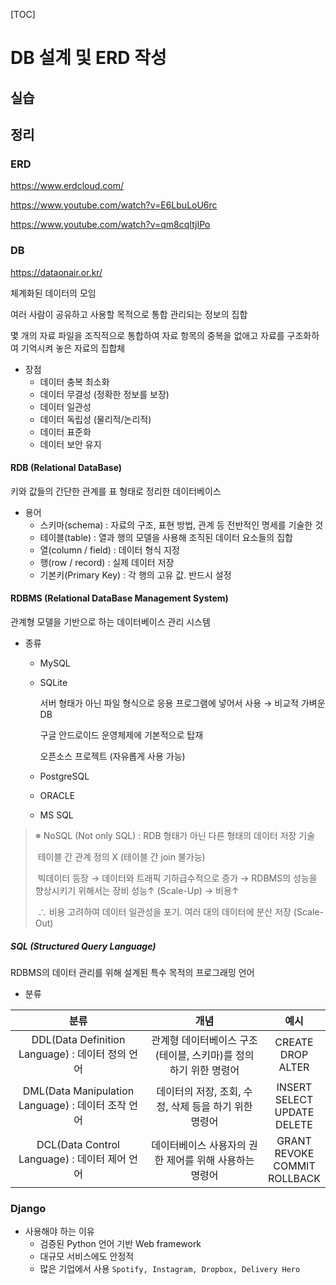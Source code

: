 [TOC]

# DB 설계 및 ERD 작성

## 실습



## 정리

### ERD

https://www.erdcloud.com/

https://www.youtube.com/watch?v=E6LbuLoU6rc

https://www.youtube.com/watch?v=qm8cqItjIPo



### DB

https://dataonair.or.kr/

체계화된 데이터의 모임

여러 사람이 공유하고 사용할 목적으로 통합 관리되는 정보의 집합

몇 개의 자료 파일을 조직적으로 통합하여 자료 항목의 중복을 없애고 자료를 구조화하여 기억시켜 놓은 자료의 집합체

- 장점
  - 데이터 충복 최소화
  - 데이터 무결성 (정확한 정보를 보장)
  - 데이터 일관성
  - 데이터 독립성 (물리적/논리적)
  - 데이터 표준화
  - 데이터 보안 유지

#### RDB (Relational DataBase)

키와 값들의 간단한 관계를 표 형태로 정리한 데이터베이스

- 용어
  - 스키마(schema) : 자료의 구조, 표현 방법, 관계 등 전반적인 명세를 기술한 것
  - 테이블(table) : 열과 행의 모델을 사용해 조직된 데이터 요소들의 집합
  - 열(column / field) : 데이터 형식 지정
  - 행(row / record) : 실제 데이터 저장
  - 기본키(Primary Key) : 각 행의 고유 값. 반드시 설정

#### RDBMS (Relational DataBase Management System)

관계형 모델을 기반으로 하는 데이터베이스 관리 시스템

- 종류

  - MySQL

  - SQLite

    서버 형태가 아닌 파일 형식으로 응용 프로그램에 넣어서 사용 → 비교적 가벼운 DB

    구글 안드로이드 운영체제에 기본적으로 탑재

    오픈소스 프로젝트 (자유롭게 사용 가능)

  - PostgreSQL

  - ORACLE

  - MS SQL

> ※ NoSQL (Not only SQL) : RDB 형태가 아닌 다른 형태의 데이터 저장 기술
>
> ​	테이블 간 관계 정의 X (테이블 간 join 불가능)
>
> ​	빅데이터 등장 → 데이터와 트래픽 기하급수적으로 증가 → RDBMS의 성능을 향상시키기 위해서는 장비 성능↑ (Scale-Up) → 비용↑
>
> ​	∴ 비용 고려하여 데이터 일관성을 포기. 여러 대의 데이터에 분산 저장 (Scale-Out)

##### SQL (Structured Query Language)

RDBMS의 데이터 관리를 위해 설계된 특수 목적의 프로그래밍 언어

- 분류

|                        분류                        |                             개념                             |                    예시                     |
| :------------------------------------------------: | :----------------------------------------------------------: | :-----------------------------------------: |
|  DDL(Data Definition Language) : 데이터 정의 언어  | 관계형 데이터베이스 구조(테이블, 스키마)를 정의하기 위한 명령어 |         CREATE<br />DROP<br />ALTER         |
| DML(Data Manipulation Language) : 데이터 조작 언어 |    데이터의 저장, 조회, 수정, 삭제 등을 하기 위한 명령어     | INSERT<br />SELECT<br />UPDATE<br />DELETE  |
|   DCL(Data Control Language) : 데이터 제어 언어    |    데이터베이스 사용자의 권한 제어를 위해 사용하는 명령어    | GRANT<br />REVOKE<br />COMMIT<br />ROLLBACK |



### Django

- 사용해야 하는 이유
  - 검증된 Python 언어 기반 Web framework
  - 대규모 서비스에도 안정적
  - 많은 기업에서 사용 `Spotify, Instagram, Dropbox, Delivery Hero`
